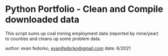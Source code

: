 # Python Portfolio - Clean and Compile downloaded data

This script sums up coal mining employment data (reported by mine/year) to counties and cleans up some problem data. 

author: evan fedorko, evanjfedorko@gmail.com
date: 6/2021
